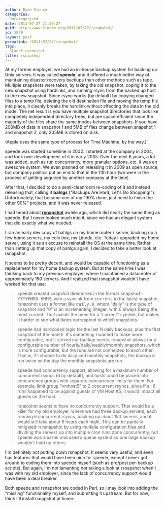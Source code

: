```yaml
---
author: Ryan Finnie
categories:
- Uncategorized
date: 2011-07-27 21:59:27
guid: http://www.finnie.org/2011/07/27/rsnapshot/
id: 1859
layout: post
permalink: /2011/07/27/rsnapshot/
tags:
- planet:canonical
title: rsnapshot
---
```

At my former employer, we had an in-house backup system for backing up Unix servers. It was called **speede**, and it offered a much better way of maintaining disaster recovery backups than other methods such as tape. Multiple snapshots were taken, by taking the old snapshot, coping it to the new snapshot using hardlinks, and running rsync from the backed up host to the new snapshot. Since rsync works (by default) by copying changed files to a temp file, deleting the old destination file and moving the temp file into place, it cleanly breaks the hardlink without affecting the data in the old inode. The net result is you have multiple snapshot directories that look like completely independent directory trees, but are space efficient since the majority of the files share the same inodes between snapshots. If you have 200MB of data in snapshot 1 and 5MB of files change between snapshot 1 and snapshot 2, only 205MB is stored on disk.

(Apple uses the same type of process for Time Machine, by the way.)

speede was started sometime in 2002. I started at the company in 2004, and took over development of it in early 2005. Over the next 6 years, a lot was added, such as run concurrency, more granular options, etc. It was an awesome system. We even planned on releasing it in 2009 as open source, but company politics put an end to that in the 11th hour (we were in the process of getting acquired by another company at the time).

After that, I decided to do a semi-cleanroom re-coding of it and instead releasing that, calling it **bahlgs** ("Backups Are Hard, Let's Go Shopping!"). Unfortunately, that became one of my "90% done, just need to finish the other 90%" projects, and it was never released.

I had heard about **[rsnapshot](http://rsnapshot.org/)** awhile ago, which did nearly the same thing as speede. But I never looked much into it, since we had an elegant system that did exactly what we needed.

I ran an early dev copy of bahlgs on my home router / server, backing up a few home servers, my colo box, my Linode, etc. Today I upgraded my home server, using it as an excuse to reinstall the OS at the same time. Rather than setting up that copy of bahlgs again, I decided to take a better look at rsnapshot.

It seems to be pretty decent, and would be capable of functioning as a replacement for my home backup system. But at the same time I was thinking back to my previous employer, where I maintained a datacenter of approximately 150 servers. And I realized that rsnapshot wouldn't have worked for that use:

> speede created snapshot directories in the format <tt>snapshot-YYYYMMDD-HHMM</tt>, with a symlink from <tt>current</tt> to the latest snapshot. rsnapshot uses a format like <tt>daily.0</tt>, where "daily" is the type of snapshot and "0" is an incrementing integer, with 0 always being the most current. That avoids the need for a "current" symlink, but makes it harder to see what dates correspond to which snapshots.
> 
> speede had hardcoded logic for the last N daily backups, plus the first snapshot of the month. It's something I wanted to make more configurable, but it served our backup needs. rsnapshot allows for a configurable number of hourly/daily/weekly/monthly snapshots, which is more configurable, but the runs are not connected to each other. That is, if I choose to do daily and monthly snapshots, the backup is run twice on the day the monthly snapshots are run.
> 
> speede had concurrency support, allowing for a maximum number of concurrent rsyncs (6 by default), and hosts could be placed into concurrency groups with separate concurrency limits for them. For example, limit group "vmhost5" to 2 concurrent rsyncs, since if all 6 runs happened to be against guests of VM Host #5, it would impact all guests on the host.
> 
> rsnapshot seems to have no concurrency support. That would be a killer for my old employer, where we had three backup servers, each running 6 concurrent rsyncs, backing up about 150 servers, and it would still take about 8 hours each night. This can be partially mitigated in rsnapshot by using multiple configuration files and dividing the servers up into multiple cron runs done concurrently, but speede was smarter and used a queue system so one large backup wouldn't hold up others.

I'm definitely not putting down rsnapshot. It seems very useful, and even has features that would have been nice for speede, except I never got around to coding them into speede myself (such as pre/post per-backup scripts). But again, I'm not lamenting not taking a look at rsnapshot when I was with my old employer, since the lack of concurrency support would have been a deal breaker.

Both speede and rsnapshot are coded in Perl, so I may look into adding the "missing" functionality myself, and submitting it upstream. But for now, I think I'll install rsnapshot at home.
